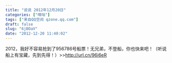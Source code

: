 ```yaml
---
title: "说说 2012年12月20日"
categories: ["嘀咕"]
tags: ["来自QQ空间 qzone.qq.com"]
draft: false
slug: "6jBOaV"
date: "2012-12-20 11:40:02"
---
```


2012，我好不容易抢到了956786号船票！无兄弟，不登船，你也快来吧！（听说船上有宝藏，先到先得！）>>http://url.cn/96i6eR 
